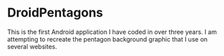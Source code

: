 # DroidPentagons

This is the first Android application I have coded in over three years. I am attempting to recreate the pentagon background graphic that I use on several websites.
